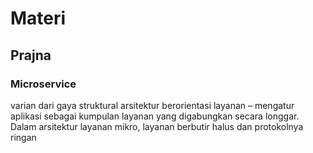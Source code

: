 # Materi
## Prajna
### Microservice
varian dari gaya struktural arsitektur berorientasi layanan – mengatur aplikasi sebagai kumpulan layanan yang digabungkan secara longgar. Dalam arsitektur layanan mikro, layanan berbutir halus dan protokolnya ringan
